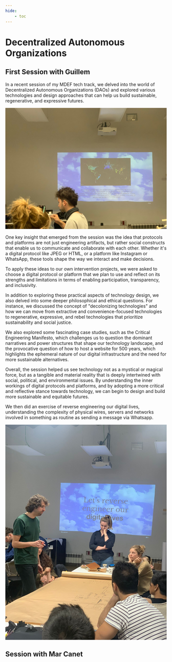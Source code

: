 ```yaml
---
hide:
    - toc
---
```


# Decentralized Autonomous Organizations

## First Session with Guillem
In a recent session of my MDEF tech track, we delved into the world of Decentralized Autonomous Organizations (DAOs) and explored various technologies and design approaches that can help us build sustainable, regenerative, and expressive futures.

![](../images/MT03/dao1.jpeg)

One key insight that emerged from the session was the idea that protocols and platforms are not just engineering artifacts, but rather social constructs that enable us to communicate and collaborate with each other. Whether it's a digital protocol like JPEG or HTML, or a platform like Instagram or WhatsApp, these tools shape the way we interact and make decisions.

To apply these ideas to our own intervention projects, we were asked to choose a digital protocol or platform that we plan to use and reflect on its strengths and limitations in terms of enabling participation, transparency, and inclusivity.

In addition to exploring these practical aspects of technology design, we also delved into some deeper philosophical and ethical questions. For instance, we discussed the concept of "decolonizing technologies" and how we can move from extractive and convenience-focused technologies to regenerative, expressive, and rebel technologies that prioritize sustainability and social justice.

We also explored some fascinating case studies, such as the Critical Engineering Manifesto, which challenges us to question the dominant narratives and power structures that shape our technology landscape, and the provocative question of how to host a website for 500 years, which highlights the ephemeral nature of our digital infrastructure and the need for more sustainable alternatives.

Overall, the session helped us see technology not as a mystical or magical force, but as a tangible and material reality that is deeply intertwined with social, political, and environmental issues. By understanding the inner workings of digital protocols and platforms, and by adopting a more critical and reflective stance towards technology, we can begin to design and build more sustainable and equitable futures.

We then did an exercise of reverse engineering our digital lives, understanding the complexity of physical wires, servers and networks involved in something as routine as sending a message via Whatsapp.

![](../images/MT03/dao2.jpeg)

## Session with Mar Canet
